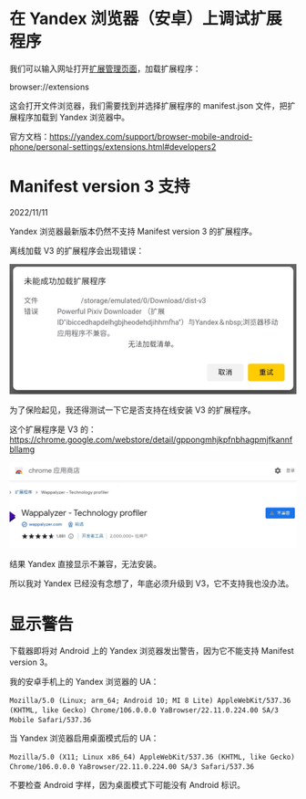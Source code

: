 # 在 Yandex 浏览器（安卓）上调试扩展程序

我们可以输入网址打开[扩展管理页面](browser://extensions)，加载扩展程序：

browser://extensions

这会打开文件浏览器，我们需要找到并选择扩展程序的 manifest.json 文件，把扩展程序加载到 Yandex 浏览器中。

官方文档：https://yandex.com/support/browser-mobile-android-phone/personal-settings/extensions.html#developers2

# Manifest version 3 支持

2022/11/11

Yandex 浏览器最新版本仍然不支持 Manifest version 3 的扩展程序。

离线加载 V3 的扩展程序会出现错误：

![](./images/20221111_223249.jpg)

为了保险起见，我还得测试一下它是否支持在线安装 V3 的扩展程序。

这个扩展程序是 V3 的： https://chrome.google.com/webstore/detail/gppongmhjkpfnbhagpmjfkannfbllamg

![](./images/20221111_222653.jpg)

结果 Yandex 直接显示不兼容，无法安装。

所以我对 Yandex 已经没有念想了，年底必须升级到 V3，它不支持我也没办法。

# 显示警告

下载器即将对 Android 上的 Yandex 浏览器发出警告，因为它不能支持 Manifest version 3。

我的安卓手机上的 Yandex 浏览器的 UA：

`Mozilla/5.0 (Linux; arm_64; Android 10; MI 8 Lite) AppleWebKit/537.36 (KHTML, like Gecko) Chrome/106.0.0.0 YaBrowser/22.11.0.224.00 SA/3 Mobile Safari/537.36`

当 Yandex 浏览器启用桌面模式后的 UA：

`Mozilla/5.0 (X11; Linux x86_64) AppleWebKit/537.36 (KHTML, like Gecko) Chrome/106.0.0.0 YaBrowser/22.11.0.224.00 SA/3 Safari/537.36`

不要检查 Android 字样，因为桌面模式下可能没有 Android 标识。
